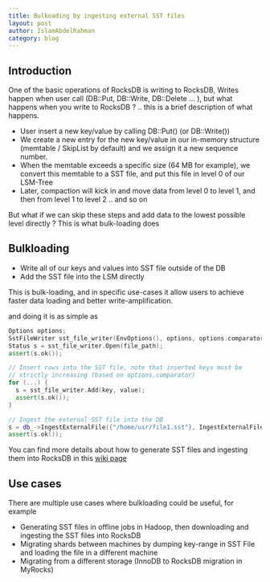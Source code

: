 ```yaml
---
title: Bulkoading by ingesting external SST files
layout: post
author: IslamAbdelRahman
category: blog
---
```


## Introduction

One of the basic operations of RocksDB is writing to RocksDB, Writes happen when user call (DB::Put, DB::Write, DB::Delete ... ), but what happens when you write to RocksDB ? .. this is a brief description of what happens.
- User insert a new key/value by calling DB::Put() (or DB::Write())
- We create a new entry for the new key/value in our in-memory structure (memtable / SkipList by default) and we assign it a new sequence number.
- When the memtable exceeds a specific size (64 MB for example), we convert this memtable to a SST file, and put this file in level 0 of our LSM-Tree
- Later, compaction will kick in and move data from level 0 to level 1, and then from level 1 to level 2 .. and so on 

But what if we can skip these steps and add data to the lowest possible level directly ? This is what bulk-loading does

## Bulkloading

- Write all of our keys and values into SST file outside of the DB
- Add the SST file into the LSM directly

This is bulk-loading, and in specific use-cases it allow users to achieve faster data loading and better write-amplification.

and doing it is as simple as 
```cpp
Options options;
SstFileWriter sst_file_writer(EnvOptions(), options, options.comparator);
Status s = sst_file_writer.Open(file_path);
assert(s.ok());

// Insert rows into the SST file, note that inserted keys must be 
// strictly increasing (based on options.comparator)
for (...) {
  s = sst_file_writer.Add(key, value);
  assert(s.ok());
}

// Ingest the external SST file into the DB
s = db_->IngestExternalFile({"/home/usr/file1.sst"}, IngestExternalFileOptions());
assert(s.ok());
```

You can find more details about how to generate SST files and ingesting them into RocksDB in this [wiki page](https://github.com/facebook/rocksdb/wiki/Creating-and-Ingesting-SST-files)

## Use cases
There are multiple use cases where bulkloading could be useful, for example
- Generating SST files in offline jobs in Hadoop, then downloading and ingesting the SST files into RocksDB
- Migrating shards between machines by dumping key-range in SST File and loading the file in a different machine
- Migrating from a different storage (InnoDB to RocksDB migration in MyRocks)
